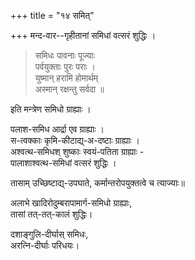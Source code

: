 +++
title = "१४ समित्"

+++
मन्द-वार--गृहीतानां समिधां वत्सरं शुद्धिः । 

> समिधः पावनाः पूज्याः  
पर्वयुक्ताः पुरः पराः ।  
युष्मान् हरामि होमार्थम्  
अस्मान् रक्षन्तु सर्वदा ॥

इति मन्त्रेण समिधो ग्राह्याः ।  

पलाश-समिध आर्द्रा एव ग्राह्याः ।  
स-त्वक्काः कृमि-कीटाद्य्-अ-दष्टाः ग्राह्याः ।  
अश्वत्थ-समिधश् शुष्काः स्वयं-पतिता ग्राह्याः -  
पालाशाश्वत्थ-समिधां वत्सरं शुद्धिः ।  

तासाम् उच्छिष्टाद्य्-उपघाते, कर्मान्तरोपयुक्तत्वे च त्याज्याः॥  

अलाभे खादिरोदुम्बरापामार्ग-समिधो ग्राह्याः,  
तासां तत्-तत्-कालं शुद्धिः। 

दशाङ्गुलि-दीर्घास् समिधः,  
अरत्नि-दीर्घाः परिधयः।  


